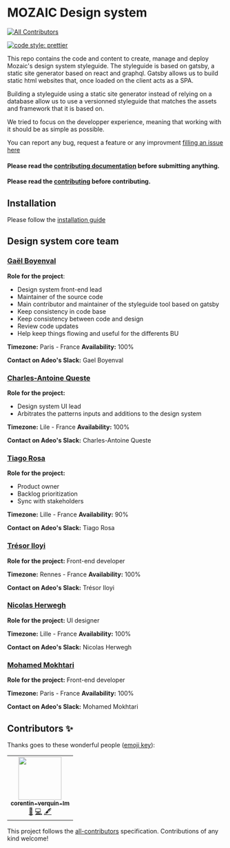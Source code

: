 # MOZAIC Design system
<!-- ALL-CONTRIBUTORS-BADGE:START - Do not remove or modify this section -->
[![All Contributors](https://img.shields.io/badge/all_contributors-1-orange.svg?style=flat-square)](#contributors-)
<!-- ALL-CONTRIBUTORS-BADGE:END -->

[![code style: prettier](https://img.shields.io/badge/code_style-prettier-ff69b4.svg?style=flat-square)](https://github.com/prettier/prettier)

This repo contains the code and content to create, manage and deploy Mozaic's design system styleguide. The styleguide is based on gatsby, a static site generator based on react and graphql. Gatsby allows us to build static html websites that, once loaded on the client acts as a SPA.

Building a styleguide using a static site generator instead of relying on a database allow us to use a versionned styleguide that matches the assets and framework that it is based on.

We tried to focus on the developper experience, meaning that working with it should be as simple as possible.

You can report any bug, request a feature or any improvment [filling an issue here](https://github.com/adeo/mozaic-design-system/issues)

#### Please read the [contributing documentation](https://mozaic.adeo.cloud/Contributing/) before submitting anything.

#### Please read the [contributing](https://github.com/adeo/mozaic-design-system/blob/master/CONTRIBUTING.md) before contributing.

## Installation

Please follow the [installation guide](https://mozaic.adeo.cloud/Contributing/Developers/InstallForDev/)

## Design system core team

### [Gaël Boyenval](https://www.linkedin.com/in/gaël-boyenval-5b931415/)

**Role for the project**:

- Design system front-end lead
- Maintainer of the source code
- Main contributor and maintainer of the styleguide tool based on gatsby
- Keep consistency in code base
- Keep consistency between code and design
- Review code updates
- Help keep things flowing and useful for the differents BU

**Timezone:** Paris - France **Availability:** 100%

**Contact on Adeo's Slack:** Gael Boyenval

### [Charles-Antoine Queste](https://www.linkedin.com/in/charlesantoinequeste)

**Role for the project:**

- Design system UI lead
- Arbitrates the patterns inputs and additions to the design system

**Timezone:** Lile - France **Availability:** 100%

**Contact on Adeo's Slack:** Charles-Antoine Queste

### [Tiago Rosa](https://www.linkedin.com/in/tiagorosa/)

**Role for the project:**

- Product owner
- Backlog prioritization
- Sync with stakeholders

**Timezone:** Lille - France **Availability:** 90%

**Contact on Adeo's Slack:** Tiago Rosa

### [Trésor Iloyi](https://www.linkedin.com/in/tresor-iloyi)

**Role for the project:** Front-end developer

**Timezone:** Rennes - France **Availability:** 100%

**Contact on Adeo's Slack:** Trésor Iloyi

### [Nicolas Herwegh](https://www.linkedin.com/in/nicolas-herwegh-3a4494136)

**Role for the project:** UI designer

**Timezone:** Lille - France **Availability:** 100%

**Contact on Adeo's Slack:** Nicolas Herwegh

### [Mohamed Mokhtari](https://www.linkedin.com/in/mohamedmokhtari)

**Role for the project:** Front-end developer

**Timezone:** Paris - France **Availability:** 100%

**Contact on Adeo's Slack:** Mohamed Mokhtari

## Contributors ✨

Thanks goes to these wonderful people ([emoji key](https://allcontributors.org/docs/en/emoji-key)):

<!-- ALL-CONTRIBUTORS-LIST:START - Do not remove or modify this section -->
<!-- prettier-ignore-start -->
<!-- markdownlint-disable -->
<table>
  <tr>
    <td align="center"><a href="https://github.com/corentin-verquin-lm"><img src="https://avatars3.githubusercontent.com/u/57133075?v=4" width="100px;" alt=""/><br /><sub><b>corentin-verquin-lm</b></sub></a><br /><a href="#design-corentin-verquin-lm" title="Design">🎨</a> <a href="https://github.com/adeo/mozaic-design-system/commits?author=corentin-verquin-lm" title="Code">💻</a> <a href="#content-corentin-verquin-lm" title="Content">🖋</a></td>
  </tr>
</table>

<!-- markdownlint-enable -->
<!-- prettier-ignore-end -->
<!-- ALL-CONTRIBUTORS-LIST:END -->

This project follows the [all-contributors](https://github.com/all-contributors/all-contributors) specification. Contributions of any kind welcome!